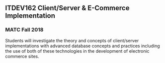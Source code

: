 ITDEV162 Client/Server & E-Commerce Implementation
------
### MATC Fall 2018

Students will investigate the theory and concepts of client/server implementations with advanced database concepts and practices including the use of both of these technologies in the development of electronic commerce sites.

